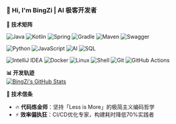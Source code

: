 ### 👋 Hi, I'm BingZi | AI 极客开发者

**🚀 技术矩阵**  

![Java](https://img.shields.io/badge/-Java-007396?logo=java&logoColor=white)
![Kotlin](https://img.shields.io/badge/-Kotlin-7F52FF?logo=kotlin&logoColor=white)
![Spring](https://img.shields.io/badge/-Spring-6DB33F?logo=spring&logoColor=white)
![Gradle](https://img.shields.io/badge/-Gradle-02303A?logo=gradle&logoColor=white)
![Maven](https://img.shields.io/badge/-Maven-C71A36?logo=apache-maven&logoColor=white)
![Swagger](https://img.shields.io/badge/-Swagger-85EA2D?logo=swagger&logoColor=white)

![Python](https://img.shields.io/badge/-Python-3776AB?logo=python&logoColor=white)
![JavaScript](https://img.shields.io/badge/-JavaScript-F7DF1E?logo=javascript&logoColor=black)
![AI](https://img.shields.io/badge/-AI%20Engineering-FF6F00?logo=openai&logoColor=white)
![SQL](https://img.shields.io/badge/-SQL-003B57?logo=postgresql)

![IntelliJ IDEA](https://img.shields.io/badge/-IDEA-000000?logo=intellij-idea&logoColor=white)
![Docker](https://img.shields.io/badge/-Docker-2496ED?logo=docker&logoColor=white)
![Linux](https://img.shields.io/badge/-Linux-FCC624?logo=linux&logoColor=white)
![Shell](https://img.shields.io/badge/-Shell-4EAA25?logo=gnu-bash&logoColor=white)
![Git](https://img.shields.io/badge/-Git-F05032?logo=git&logoColor=white)
![GitHub Actions](https://img.shields.io/badge/-GHA-2088FF?logo=github-actions&logoColor=white)


**📊 开发轨迹**  
[![BingZi's GitHub Stats](https://github-readme-stats.vercel.app/api?username=BingZi-233&show_icons=true&theme=radical&hide_title=true)](https://github.com/BingZi-233)

**💎 技术信条**  
- 🔥 **代码炼金师**：坚持「Less is More」的极简主义编码哲学
- ⚡ **效率偏执狂**：CI/CD优化专家，构建耗时降低70%实践者
